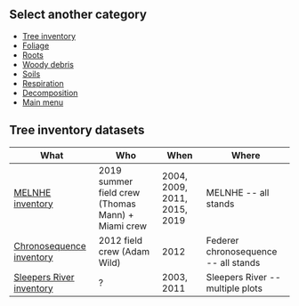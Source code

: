 ## Select another category
- [Tree inventory](tree_inventory_page.md)
- [Foliage](foliage_page.md)
- [Roots](roots_page.md)
- [Woody debris](woody_debris_page.md)
- [Soils](soils_page.md)
- [Respiration](respiration_page.md)
- [Decomposition](decomposition_page.md)
- [Main menu](README.md)

## Tree inventory datasets

| **What**                                                                  | **Who**                                           | **When**                     | **Where**                            |
|---------------------------------------------------------------------------|---------------------------------------------------|------------------------------|--------------------------------------|
| [MELNHE inventory](MELNHE_inventory_23May2016_AW(1).xlsx)                 | 2019 summer field crew (Thomas Mann) + Miami crew | 2004, 2009, 2011, 2015, 2019 | MELNHE -- all stands                 |
| [Chronosequence inventory](Chronosequence_Veg_Data_2012_Wild_2_3_13.xlsx) | 2012 field crew (Adam Wild)                       | 2012                         | Federer chronosequence -- all stands |
| [Sleepers River inventory](Biomass_Inventory_June2011.xlsx)               | ?                                                 | 2003, 2011                   | Sleepers River -- multiple plots     |


